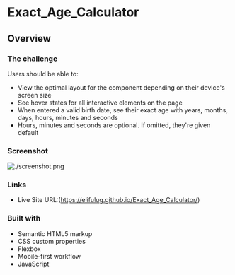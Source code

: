 # Exact_Age_Calculator

## Overview

### The challenge

Users should be able to:

- View the optimal layout for the component depending on their device's screen size
- See hover states for all interactive elements on the page
- When entered a valid birth date, see their exact age with years, months, days, hours, minutes and seconds
- Hours, minutes and seconds are optional. If omitted, they're given default


### Screenshot

![./screenshot.png](./img/screenshot.png)

### Links

- Live Site URL:(https://elifulug.github.io/Exact_Age_Calculator/)

### Built with

- Semantic HTML5 markup
- CSS custom properties
- Flexbox
- Mobile-first workflow
- JavaScript



